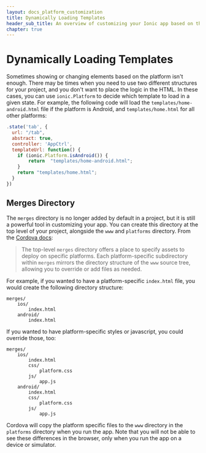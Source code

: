 ```yaml
---
layout: docs_platform_customization
title: Dynamically Loading Templates
header_sub_title: An overview of customizing your Ionic app based on the platform
chapter: true
---
```


# Dynamically Loading Templates

Sometimes showing or changing elements based on the platform isn't enough. There may be times when you need to use two different structures for your project, and you don't want to place the logic in the HTML. In these cases, you can use `ionic.Platform` to decide which template to load in a given state. For example, the following code will load the `templates/home-android.html` file if the platform is Android, and `templates/home.html` for all other platforms:

```javascript
.state('tab', {
  url: "/tab",
  abstract: true,
  controller: 'AppCtrl',
  templateUrl: function() {
    if (ionic.Platform.isAndroid()) {
        return  "templates/home-android.html";
    }
    return "templates/home.html";
  }
})
```

## Merges Directory

The `merges` directory is no longer added by default in a project, but it is still a powerful tool in customizing your app. You can create this directory at the top level of your project, alongside the `www` and `platforms` directory. From the [Cordova docs](http://cordova.apache.org/docs/en/3.5.0/guide_cli_index.md.html#The%20Command-Line%20Interface_using_merges_to_customize_each_platform):

> The top-level `merges` directory offers a place to specify assets to deploy on specific platforms. Each platform-specific subdirectory within `merges` mirrors the directory structure of the `www` source tree, allowing you to override or add files as needed.

For example, if you wanted to have a platform-specific `index.html` file, you would create the following directory structure:

```
merges/
    ios/
        index.html
    android/
        index.html
```

If you wanted to have platform-specific styles or javascript, you could override those, too:

```
merges/
    ios/
        index.html
        css/
            platform.css
        js/
            app.js
    android/
        index.html
        css/
            platform.css
        js/
            app.js
```

Cordova will copy the platform specific files to the `www` directory in the `platforms` directory when you run the app. Note that you will not be able to see these differences in the browser, only when you run the app on a device or simulator.
